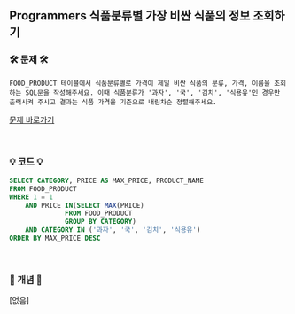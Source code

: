 ## Programmers 식품분류별 가장 비싼 식품의 정보 조회하기

### 🛠️ 문제 🛠️

```
FOOD_PRODUCT 테이블에서 식품분류별로 가격이 제일 비싼 식품의 분류, 가격, 이름을 조회하는 SQL문을 작성해주세요. 이때 식품분류가 '과자', '국', '김치', '식용유'인 경우만 출력시켜 주시고 결과는 식품 가격을 기준으로 내림차순 정렬해주세요.
```

[문제 바로가기](https://school.programmers.co.kr/learn/courses/30/lessons/131116)

<br/>

### 💡 코드 💡

```sql
SELECT CATEGORY, PRICE AS MAX_PRICE, PRODUCT_NAME
FROM FOOD_PRODUCT
WHERE 1 = 1
    AND PRICE IN(SELECT MAX(PRICE)
              FROM FOOD_PRODUCT
              GROUP BY CATEGORY)
    AND CATEGORY IN ('과자', '국', '김치', '식용유')
ORDER BY MAX_PRICE DESC

```

<br/>

### 📙 개념 📙

[없음]
